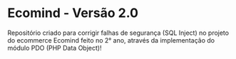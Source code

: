 # Ecomind - Versão 2.0
 Repositório criado para corrigir falhas de segurança (SQL Inject) no projeto do ecommerce Ecomind feito no 2° ano, através da implementação do módulo  PDO (PHP Data Object)! 
